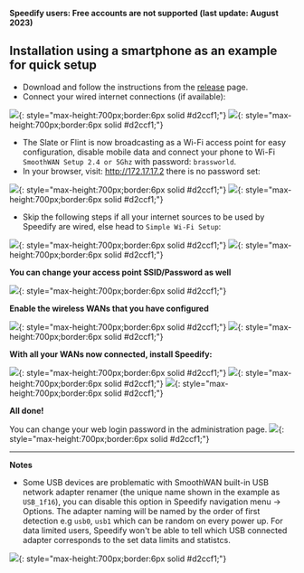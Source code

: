 <b>Speedify users: Free accounts are not supported (last update: August 2023)</b>
<h2>Installation using a smartphone as an example for quick setup</h2>

- Download and follow the instructions from the [release](https://github.com/TalalMash/SmoothWAN/releases) page. <br>
- Connect your wired internet connections (if available): <br>

![](assets/slateports.webp){: style="max-height:700px;border:6px solid #d2ccf1;"}
![](assets/flintports.png){: style="max-height:700px;border:6px solid #d2ccf1;"}

- The Slate or Flint is now broadcasting as a Wi-Fi access point for easy configuration, disable mobile data and connect your phone to Wi-Fi `SmoothWAN Setup 2.4 or 5Ghz` with password: `brassworld`. <br>
- In your browser, visit: http://172.17.17.2 there is no password set: <br>

![](assets/setup/1.webp){: style="max-height:700px;border:6px solid #d2ccf1;"}
![](assets/setup/2.webp){: style="max-height:700px;border:6px solid #d2ccf1;"}

- Skip the following steps if all your internet sources to be used by Speedify are wired, else head to `Simple Wi-Fi Setup`: 

![](assets/setup/3.webp){: style="max-height:700px;border:6px solid #d2ccf1;"}
![](assets/setup/4.webp){: style="max-height:700px;border:6px solid #d2ccf1;"}

**You can change your access point SSID/Password as well**

![](assets/setup/5.webp){: style="max-height:700px;border:6px solid #d2ccf1;"}

**Enable the wireless WANs that you have configured**

![](assets/setup/6.webp){: style="max-height:700px;border:6px solid #d2ccf1;"}
![](assets/setup/7.webp){: style="max-height:700px;border:6px solid #d2ccf1;"}

**With all your WANs now connected, install Speedify:**

![](assets/setup/9.webp){: style="max-height:700px;border:6px solid #d2ccf1;"}
![](assets/setup/10.webp){: style="max-height:700px;border:6px solid #d2ccf1;"}
![](assets/setup/11.webp){: style="max-height:700px;border:6px solid #d2ccf1;"}

**All done!**

You can change your web login password in the administration page.
![](assets/setup/12.webp){: style="max-height:700px;border:6px solid #d2ccf1;"}

***
**Notes**

- Some USB devices are problematic with SmoothWAN built-in USB network adapter renamer (the unique name shown in the example as `USB_1f16`), you can disable this option in Speedify navigation menu -> Options. The adapter naming will be named by the order of first detection e.g `usb0`, `usb1` which can be random on every power up. 
For data limited users, Speedify won't be able to tell which USB connected adapter corresponds to the set data limits and statistcs.

![](assets/setup/13.webp){: style="max-height:700px;border:6px solid #d2ccf1;"}